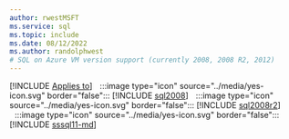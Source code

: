 ```yaml
---
author: rwestMSFT
ms.service: sql
ms.topic: include
ms.date: 08/12/2022
ms.author: randolphwest
# SQL on Azure VM version support (currently 2008, 2008 R2, 2012)
---
```

[!INCLUDE [Applies to](../../includes/applies-md.md)]  :::image type="icon" source="../media/yes-icon.svg" border="false"::: [!INCLUDE [sql2008](../sql2008-md.md)]  :::image type="icon" source="../media/yes-icon.svg" border="false"::: [!INCLUDE [sql2008r2](../sql2008r2-md.md)]  :::image type="icon" source="../media/yes-icon.svg" border="false"::: [!INCLUDE [sssql11-md](../sssql11-md.md)]
